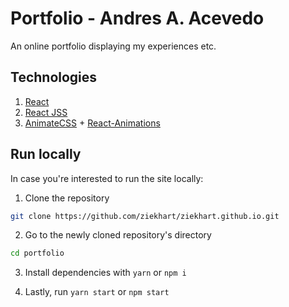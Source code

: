 # Portfolio - Andres A. Acevedo

An online portfolio displaying my experiences etc.

## Technologies
  1. [React](https://reactjs.org/)
  2. [React JSS](https://github.com/cssinjs/react-jss)
  3. [AnimateCSS](https://daneden.github.io/animate.css/) + [React-Animations](https://github.com/FormidableLabs/react-animations)

## Run locally
In case you're interested to run the site locally:

1. Clone the repository
```bash
git clone https://github.com/ziekhart/ziekhart.github.io.git
```
2. Go to the newly cloned repository's directory
```bash
cd portfolio
```

3. Install dependencies with `yarn` or `npm i`

4. Lastly, run `yarn start` or `npm start` 
